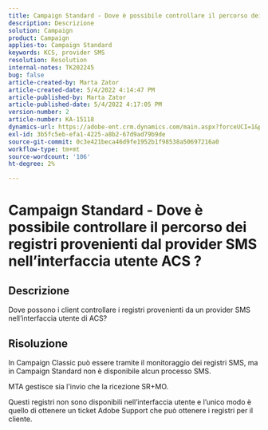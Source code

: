 ```yaml
---
title: Campaign Standard - Dove è possibile controllare il percorso dei registri provenienti dal provider SMS nell’interfaccia utente ACS ?
description: Descrizione
solution: Campaign
product: Campaign
applies-to: Campaign Standard
keywords: KCS, provider SMS
resolution: Resolution
internal-notes: TK202245
bug: false
article-created-by: Marta Zator
article-created-date: 5/4/2022 4:14:47 PM
article-published-by: Marta Zator
article-published-date: 5/4/2022 4:17:05 PM
version-number: 2
article-number: KA-15118
dynamics-url: https://adobe-ent.crm.dynamics.com/main.aspx?forceUCI=1&pagetype=entityrecord&etn=knowledgearticle&id=95fdfd4c-c5cb-ec11-a7b5-6045bd00d4f5
exl-id: 3b5fc5eb-efa1-4225-a8b2-67d9ad79b9de
source-git-commit: 0c3e421beca46d9fe1952b1f98538a50697216a0
workflow-type: tm+mt
source-wordcount: '106'
ht-degree: 2%

---
```


# Campaign Standard - Dove è possibile controllare il percorso dei registri provenienti dal provider SMS nell’interfaccia utente ACS ?

## Descrizione


Dove possono i client controllare i registri provenienti da un provider SMS nell’interfaccia utente di ACS?


## Risoluzione


In Campaign Classic può essere tramite il monitoraggio dei registri SMS, ma in Campaign Standard non è disponibile alcun processo SMS.

MTA gestisce sia l&#39;invio che la ricezione SR+MO.

Questi registri non sono disponibili nell’interfaccia utente e l’unico modo è quello di ottenere un ticket Adobe Support che può ottenere i registri per il cliente.
